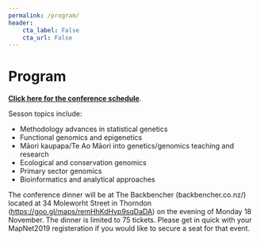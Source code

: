 ```yaml
---
permalink: /program/
header:
    cta_label: False
    cta_url: False
---
```


<span></span>

# Program

[**Click here for the conference schedule**](/assets/schedule.pdf).

Sesson topics include:
- Methodology advances in statistical genetics
- Functional genomics and epigenetics
- Māori kaupapa/Te Ao Māori into genetics/genomics teaching and research
- Ecological and conservation genomics
- Primary sector genomics
- Bioinformatics and analytical approaches

The conference dinner will be at The Backbencher (backbencher.co.nz/) located at 34 Moleworht Street in Thorndon (https://goo.gl/maps/remHhKdHvp9sqDaDA) on the evening of Monday 18 November. The dinner is limited to 75 tickets. Please get in quick with your MapNet2019 registeration if you would like to secure a seat for that event.


